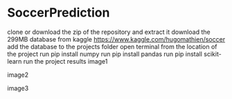 # SoccerPrediction

clone or download the zip of the repository and extract it
download the 299MB database from kaggle https://www.kaggle.com/hugomathien/soccer
add the database to the projects folder
open terminal from the location of the project
run pip install numpy
run pip install pandas
run pip install scikit-learn
run the project
results
image1

image2

image3
